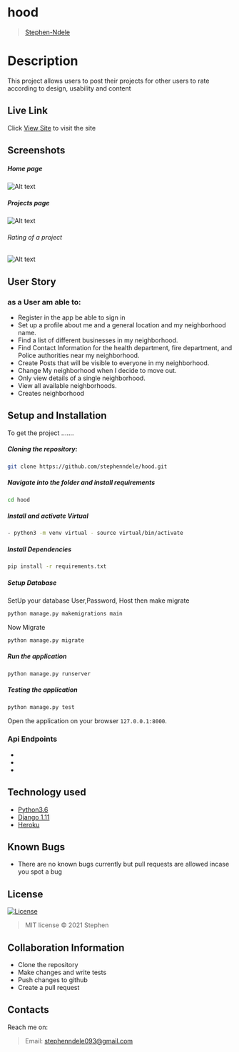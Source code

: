 # hood


>[Stephen-Ndele](https://github.com/stephenndele)  
  
# Description  
This project allows users to post their projects for other users to rate according to design, usability and content 
##  Live Link  
 Click [View Site]()  to visit the site
  
## Screenshots 
##### Home page
 
 ![Alt text](/media/home.png?raw=true "Main Page")

 ##### Projects page

 ![Alt text](/media/projects.png?raw=true "Main Page")


 ###### Rating of a project

 ![Alt text](/media/rating.png?raw=true "Main Page")

 
## User Story  
### as a User am able to:
* Register in the app be able to sign in  
* Set up a profile about me and a general location and my  neighborhood name.
* Find a list of different businesses in my neighborhood.
* Find Contact Information for the health department, fire department, and Police authorities near my neighborhood.
* Create Posts that will be visible to everyone in my neighborhood.
* Change My neighborhood when I decide to move out.
* Only view details of a single neighborhood.
* View all available neighborhoods.
* Creates neighborhood

  

  
## Setup and Installation  
To get the project .......  
  
##### Cloning the repository:  
 ```bash 
 git clone https://github.com/stephenndele/hood.git 
```
##### Navigate into the folder and install requirements  
 ```bash 
cd hood 
```
##### Install and activate Virtual  
 ```bash 
- python3 -m venv virtual - source virtual/bin/activate  
```  
##### Install Dependencies  
 ```bash 
 pip install -r requirements.txt 
```  
 ##### Setup Database  
  SetUp your database User,Password, Host then make migrate  
 ```bash 
python manage.py makemigrations main
 ``` 
 Now Migrate  
 ```bash 
 python manage.py migrate 
```
##### Run the application  
 ```bash 
 python manage.py runserver 
``` 
##### Testing the application  
 ```bash 
 python manage.py test 
```
Open the application on your browser `127.0.0.1:8000`.  
  
 ### Api Endpoints
 *
 * 
 * 
 
 
## Technology used  
  
* [Python3.6](https://www.python.org/)  
* [Django 1.11](https://docs.djangoproject.com/en/2.2/)  
* [Heroku](https://heroku.com)  
  
  
## Known Bugs  
* There are no known bugs currently but pull requests are allowed incase you spot a bug  
    
## License
[![License](https://img.shields.io/packagist/l/loopline-systems/closeio-api-wrapper.svg)](http://opensource.org/licenses/MIT)
>MIT license &copy;  2021 Stephen
 
## Collaboration Information
* Clone the repository
* Make changes and write tests
* Push changes to github
* Create a pull request

## Contacts
Reach me on:
>Email:  stephenndele093@gmail.com